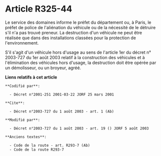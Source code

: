 # Article R325-44

Le service des domaines informe le préfet du département ou, à Paris, le préfet de police de l'aliénation du véhicule ou de
la nécessité de le détruire s'il n'a pas trouvé preneur. La destruction d'un véhicule ne peut être réalisée que dans des
installations classées pour la protection de l'environnement. 

S'il s'agit d'un véhicule hors d'usage au sens de l'article 1er du décret n° 2003-727 du 1er août 2003 relatif à la
construction des véhicules et à l'élimination des véhicules hors d'usage, la destruction doit être opérée par un démolisseur,
ou un broyeur, agréé.

**Liens relatifs à cet article**

	**Codifié par**:

	  - Décret n°2001-251 2001-03-22 JORF 25 mars 2001

	**Cite**:

	  - Décret n°2003-727 du 1 août 2003 - art. 1 (Ab)

	**Modifié par**:

	  - Décret n°2003-727 du 1 août 2003 - art. 19 () JORF 5 août 2003

	**Anciens textes**:

	  - Code de la route - art. R293-7 (Ab)
	  - Code de la route R293-7

